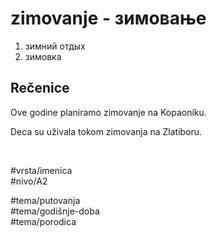 # zimovanje - зимовање

1. зимний отдых  
2. зимовка  

## Rečenice

Ove godine planiramo zimovanje na Kopaoniku.  

Deca su uživala tokom zimovanja na Zlatiboru.

<br>

#vrsta/imenica  
#nivo/A2  

#tema/putovanja  
#tema/godišnje-doba  
#tema/porodica  
